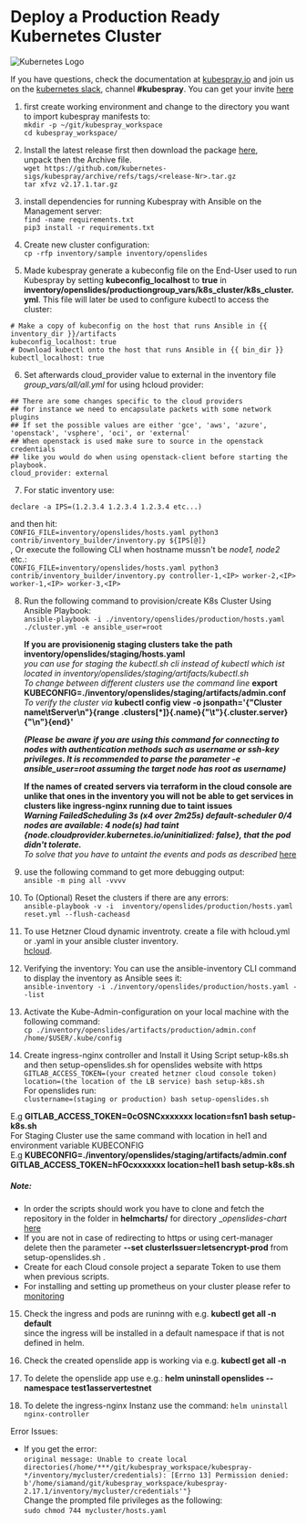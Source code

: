 # Deploy a Production Ready Kubernetes Cluster

![Kubernetes Logo](https://raw.githubusercontent.com/kubernetes-sigs/kubespray/master/docs/img/kubernetes-logo.png)

If you have questions, check the documentation at [kubespray.io](https://kubespray.io) and join us on the [kubernetes slack](https://kubernetes.slack.com), channel **\#kubespray**.
You can get your invite [here](http://slack.k8s.io/)


1. first create working environment and change to the directory you want to import kubespray manifests to:  
`mkdir -p ~/git/kubespray_workspace`  
 `cd kubespray_workspace/`
2. Install the latest release first then download the package [here](https://github.com/kubernetes-sigs/kubespray/releases),  
 unpack then the Archive file.  
 `wget https://github.com/kubernetes-sigs/kubespray/archive/refs/tags/<release-Nr>.tar.gz`  
`tar xfvz v2.17.1.tar.gz`

3. install dependencies for running Kubespray with Ansible on the Management server:  
`find -name requirements.txt`  
`pip3 install -r requirements.txt`

4. Create new cluster configuration:  
`cp -rfp inventory/sample inventory/openslides`  
5. Made kubespray generate a kubeconfig file on the End-User used to run Kubespray by setting **kubeconfig_localhost** to **true** in **inventory/openslides<oder as-crm>/production<or staging>group_vars/k8s_cluster/k8s_cluster.yml**. This file will later be used to configure kubectl to access the cluster:  
```
# Make a copy of kubeconfig on the host that runs Ansible in {{ inventory_dir }}/artifacts
kubeconfig_localhost: true
# Download kubectl onto the host that runs Ansible in {{ bin_dir }}
kubectl_localhost: true
```
6. Set afterwards cloud_provider value to external in the inventory file *group_vars/all/all.yml* for using hcloud provider:
  ```
## There are some changes specific to the cloud providers
  ## for instance we need to encapsulate packets with some network plugins
  ## If set the possible values are either 'gce', 'aws', 'azure', 'openstack', 'vsphere', 'oci', or 'external'
  ## When openstack is used make sure to source in the openstack credentials
  ## like you would do when using openstack-client before starting the playbook.
  cloud_provider: external
```
7. For static inventory use:
```
declare -a IPS=(1.2.3.4 1.2.3.4 1.2.3.4 etc...)
```  
and then hit:    
`CONFIG_FILE=inventory/openslides/hosts.yaml python3 contrib/inventory_builder/inventory.py ${IPS[@]}`  
, Or execute the following CLI when hostname mussn't be *node1, node2* etc.:  
`CONFIG_FILE=inventory/openslides/hosts.yaml python3 contrib/inventory_builder/inventory.py controller-1,<IP> worker-2,<IP> worker-1,<IP> worker-3,<IP>`  

8. Run the following command to provision/create K8s Cluster Using Ansible Playbook:  
`ansible-playbook -i ./inventory/openslides/production/hosts.yaml ./cluster.yml -e ansible_user=root`    

    **If you are provisionenig staging clusters take the path inventory/openslides/staging/hosts.yaml**  
    *you can use for staging the kubectl.sh cli instead of kubectl which ist located in inventory/openslides/staging/artifacts/kubectl.sh*  
    *To change between different clusters use the command line* **export KUBECONFIG=./inventory/openslides/staging/artifacts/admin.conf**  
    *To verify the cluster via* **kubectl config view -o jsonpath='{"Cluster name\tServer\n"}{range .clusters[*]}{.name}{"\t"}{.cluster.server}{"\n"}{end}'**  

    ***(Please be aware if you are using this command for connecting to nodes with authentication methods such as username or ssh-key privileges. It is recommended to parse the parameter -e ansible_user=root assuming the target node has root as username)***  

    **If the names of created servers via terraform in the cloud console are unlike that ones in the inventory you will not be able to get services in clusters like ingress-nginx running due to taint issues**  
***Warning  FailedScheduling  3s (x4 over 2m25s)  default-scheduler  0/4 nodes are available: 4 node(s) had taint {node.cloudprovider.kubernetes.io/uninitialized: false}, that the pod didn't tolerate.***  
*To solve that you have to untaint the events and pods as described* [here](https://pet2cattle.com/2021/09/k8s-node-untaint)  

9. use the following command to get more debugging output:  
`ansible -m ping all -vvvv`  

10. To (Optional) Reset the clusters if there are any errors:  
`ansible-playbook -v -i  inventory/openslides/production/hosts.yaml reset.yml --flush-cacheasd`  

11. To use Hetzner Cloud dynamic inventroty. create a file with hcloud.yml or .yaml in your ansible cluster inventory.  
[hcloud](https://docs.ansible.com/ansible/latest/collections/hetzner/hcloud/hcloud_inventory.html#hetzner-hcloud-hcloud-ansible-dynamic-inventory-plugin-for-the-hetzner-cloud).  

12. Verifying the inventory: You can use the ansible-inventory CLI command to display the inventory as Ansible sees it:  
`ansible-inventory -i ./inventory/openslides/production/hosts.yaml --list`  

13.  Activate the Kube-Admin-configuration on your local machine with the following command:  
`cp ./inventory/openslides/artifacts/production/admin.conf /home/$USER/.kube/config`  

14. Create ingress-nginx controller and Install it Using Script setup-k8s.sh and then setup-openslides.sh for openslides website with https    
`GITLAB_ACCESS_TOKEN=(your created hetzner cloud console token) location=(the location of the LB service) bash setup-k8s.sh`  
    For openslides run:  
    `clustername=(staging or production) bash setup-openslides.sh`  

   E.g **GITLAB_ACCESS_TOKEN=0cOSNCxxxxxxx location=fsn1 bash setup-k8s.sh**    
       For Staging Cluster use the same command with location in hel1 and environment variable KUBECONFIG  
   E.g **KUBECONFIG=./inventory/openslides/staging/artifacts/admin.conf  GITLAB_ACCESS_TOKEN=hFOcxxxxxxx location=hel1 bash setup-k8s.sh**
##### Note:  
- In order the scripts should work you have to clone and fetch the repository in the folder in **helmcharts/** for directory __openslides-chart_ [here](https://git.aditsystems.de/openslides/openslides-chart)  
- If you are not in case of redirecting to https or using cert-manager delete then the parameter **--set clusterIssuer=letsencrypt-prod** from setup-openslides.sh .  
- Create for each Cloud console project a separate Token to use them when previous scripts.  
- For installing and setting up prometheus on your cluster please refer to [monitoring](https://git.aditsystems.de/openslides/Monitoring/-/tree/main)  

15. Check the ingress and pods are runinng with e.g. **kubectl get all -n default**  
since the ingress will be installed in a default namespace if that is not defined in helm. 

16. Check the created openslide app is working via e.g. **kubectl get all -n <namespace of the app>**

17. To delete the openslide app use e.g.: **helm uninstall openslides --namespace test1asservertestnet**

18. To delete the ingress-nginx Instanz use the command:
```helm uninstall nginx-controller```


Error Issues:  
- If you get the error:   
`original message: Unable to create local directories(/home/***/git/kubespray_workspace/kubespray-*/inventory/mycluster/credentials): [Errno 13] Permission denied: b'/home/siamand/git/kubespray_workspace/kubespray-2.17.1/inventory/mycluster/credentials'"}`  
Change the prompted file privileges as the following:  
`sudo chmod 744 mycluster/hosts.yaml`  
